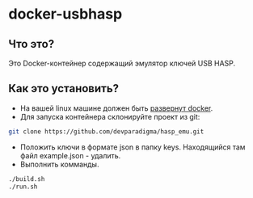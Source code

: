 # docker-usbhasp

## Что это?

Это Docker-контейнер содержащий эмулятор ключей USB HASP.

## Как это установить?

- На вашей linux машине должен быть [развернут docker](https://www.digitalocean.com/community/tutorials/docker-ubuntu-18-04-1-ru).
- Для запуска контейнера склонируйте проект из git:
```Bash
git clone https://github.com/devparadigma/hasp_emu.git
```
- Положить ключи в формате json в папку keys. Находящийся там файл example.json - удалить.
- Выполнить комманды.
```Bash
./build.sh
./run.sh
```